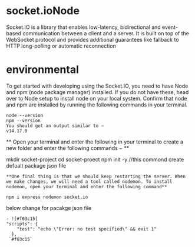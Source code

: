 # socket.ioNode
Socket.IO is a library that enables low-latency, bidirectional and event-based communication between a client and a server. It is built on top of the WebSocket protocol and provides additional guarantees like fallback to HTTP long-polling or automatic reconnection
# environmental
To get started with developing using the Socket.IO, you need to have Node and npm (node package manager) installed. If you do not have these, head over to Node setup to install node on your local system. Confirm that node and npm are installed by running the following commands in your terminal.
```
node --version
npm --version
You should get an output similar to −
v14.17.0

```
** Open your terminal and enter the following in your terminal to create a new folder and enter the following commands − **

 mkdir socket-project
 cd socket-proect
 npm init -y //this commond create defualt package json file  

	**One final thing is that we should keep restarting the server. When we make changes, we will need a tool called nodemon. To install nodemon, open your terminal and enter the following command**
```
npm i express nodemon socket.io

```
below change for pacakge json file
```
- ![#f03c15]
"scripts": {
    "test": "echo \"Error: no test specified\" && exit 1"
  },
 `#f03c15`

```



